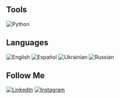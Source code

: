 ## Tools
![Python](https://img.shields.io/badge/-JavaScript-maroon?style=for-the-badge&logo=Python3&logoColor=yellow)

## Languages
![English](https://img.shields.io/badge/-English-maroon?style=for-the-badge)
![Español](https://img.shields.io/badge/-Español-maroon?style=for-the-badge)
![Ukrainian](https://img.shields.io/badge/-Ukrainian-maroon?style=for-the-badge)
![Russian](https://img.shields.io/badge/-Russian-maroon?style=for-the-badge)

## Follow Me
[![LinkedIn](https://img.shields.io/badge/-LinkedIn-maroon?style=for-the-badge&logo=linkedIn&logoColor=blue)](https://www.linkedin.com/in/renderf/)
[![Instagram](https://img.shields.io/badge/-Instagram-maroon?style=for-the-badge&logo=instagram&logoColor=yellow)](https://www.instagram.com/antonfanin/)

